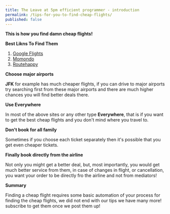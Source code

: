 ```yaml
---
title: The Leave at 5pm efficient programmer - introduction
permalink: /tips-for-you-to-find-cheap-flights/
published: false
---
```


**This is how you find damn cheap flights!**

**Best Likns To Find Them**

1. [Google Flights](http://www.google.com/flights/)
1. [Momondo](http://www.momondo.com/)
1. [Routehappy](https://www.routehappy.com/)

**Choose major airports**

**JFK** for example has much cheaper flights, if you can drive to major airports try searching first from these major airports and there are much higher chances you will find better deals there.

**Use Everywhere**

In most of the above sites or any other type **Everywhere**, that is if you want to get the best cheap flights and you don't mind where you travel to.

**Don't book for all family**

Sometimes if you choose each ticket separately then it's possible that you get even cheaper tickets.

**Finally book directly from the airline**

Not only you might get a better deal, but, most importantly, you would get much better service from them, in case of changes in flight, or cancellation, you want your order to be directly fro the airline and not from mediators!

**Summary**

Finding a cheap flight requires some basic automation of your process for finding the cheap flights, we did not end with our tips we have many more! subscribe to get them once we post them up! 
